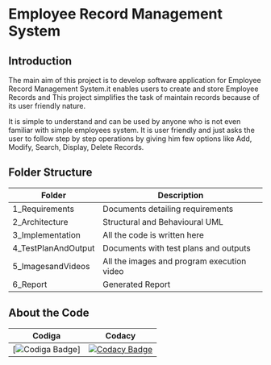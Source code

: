 # Employee Record Management System

 ## Introduction
  The main aim of this project is to develop software application for Employee Record Management System.it enables users to create and store Employee Records and This project simplifies the task of maintain records because of its user friendly nature.
  
 It is simple to understand and can be used by anyone who is not even familiar with simple employees system. It is user friendly and just asks the user to follow step by step operations by giving him few options like Add, Modify, Search, Display, Delete Records.  
 
## Folder Structure

|Folder	             |            Description            
|--------------------|----------------------------------------------
|1_Requirements	     |   Documents detailing requirements
|2_Architecture	     |    Structural and Behavioural UML
|3_Implementation	   |     All the code is written here
|4_TestPlanAndOutput	|   Documents with test plans and outputs
|5_ImagesandVideos 	 | All the images and program execution video
|6_Report            |          Generated Report


## About the Code

|Codiga	              |            Codacy  
|---------------------|---------------------------
| [![Codiga Badge](https://api.codiga.io/project/30981/score/svg)]       |[![Codacy Badge](https://app.codacy.com/project/badge/Grade/66a7c1527a704317969291d498d72903)](https://www.codacy.com/gh/ShilpaHotagi/M1_EmpRecordsystem_Application/dashboard?utm_source=github.com&amp;utm_medium=referral&amp;utm_content=ShilpaHotagi/M1_EmpRecordsystem_Application&amp;utm_campaign=Badge_Grade)


 
